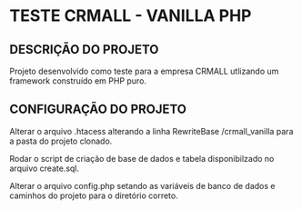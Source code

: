 # TESTE CRMALL - VANILLA PHP

## DESCRIÇÃO DO PROJETO
Projeto desenvolvido como teste para a empresa CRMALL utlizando um framework construído em PHP puro.

## CONFIGURAÇÃO DO PROJETO

Alterar o arquivo .htacess alterando a linha RewriteBase /crmall_vanilla para a pasta do projeto clonado.

Rodar o script de criação de base de dados e tabela disponibilzado no arquivo create.sql.

Alterar o arquivo config.php setando as variáveis de banco de dados e caminhos do projeto para o diretório correto.
